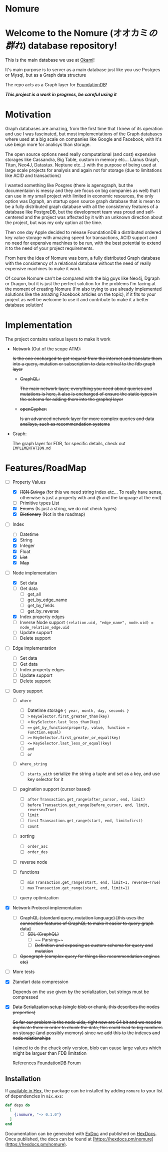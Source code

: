 # Nomure

# Welcome to the Nomure (オオカミ*の群れ*) database repository!

This is the main database we use at [Okami](https://www.okami.io)!

It's main purpose is to server as a main database just like you use Postgres or Mysql, but as a Graph data structure

The repo acts as a Graph layer for [FoundationDB](https://www.foundationdb.org)!

***This project is a work in progress, be careful using it***


# Motivation

Graph databases are amazing, from the first time that I knew of its operation and use I was fascinated, but most implementations of the Graph databases where used at a big scale on companies like Google and Facebook, with it's use beign more for analisys than storage.

The open source options need really computational (and cost) expensive storages like Cassandra, Big Table, custom in memory etc... (Janus Graph, Titan, Neo4J, Datastax. Neptune etc...) with the purpose of being used at large scale projects for analysis and again not for storage (due to limitations like ACID and transactions)

I wanted something like Posgres (there is agensgraph, but the documentaion is messy and they are focus on big companies as well) that I can use in my small project with limited in economic resources, the only option was Dgraph, an startup open source graph database that is mean to be a fully distributed graph database with all the consistency features of a database like PostgreDB, but the development team was proud and self-centered and the project was affected by it with an unknown direction about the project, but was my only option at the time.

Then one day Apple decided to release FoundationDB a distributed ordered key value storage with amazing speed for transactions, ACID support and no need for expensive machines to be run, with the best potential to extend it to the need of your project requirements.

From here the idea of Nomure was born, a fully distributed Graph database with the consistency of a relational database without the need of really expensive machines to make it work.

Of course Nomure can't be compared with the big guys like Neo4j, Dgraph or Dragon, but it is just the perfect solution for the problems I'm facing at the moment of creating Nomure (I'm also trying to use already implemented solutions like the amazing Facebook articles on the topic), if it fits to your project as well be welcome to use it and contribute to make it a better database solution!


# Implementation

The project contains various layers to make it work

- ~~Network~~ (Out of the scope ATM):

    ~~Is the one encharged to get request from the internet and translate them into a
    query, mutation or subscription to data retrival to the fdb graph layer~~

    - ~~GraphQL:~~

        ~~The main network layer, everything you need about queries and mutations is here, it also is encharged of ensure the static types 
        in the schema for adding them into the graphql layer~~

    - ~~openCypher:~~
        
        ~~Is an advanced network layer for more complex queries and data analisys, such as recommendation systems~~

- Graph:

    The graph layer for FDB, for specific details, check out `IMPLEMENTATION.md` 


# Features/RoadMap

- [ ] Property Values
    - [x] ~~I18N Strings~~ (for this we need string index etc... To really have sense, otherwise is just a property with and @ and the language at the end)
    - [ ] Primitive types List
    - [x] ~~Enums~~ (Is just a string, we do not check types)
    - [x] ~~Dictionary~~ (Not in the roadmap)

- [ ] Index
    - [ ] Datetime
    - [x] String
    - [x] Integer
    - [x] Float
    - [x] ~~List~~
    - [x] ~~Map~~

- [ ] Node implementation
    - [x] Set data
    - [ ] Get data
        - [ ] get_all
        - [ ] get_by_edge_name
        - [ ] get_by_fields
        - [ ] get_by_reverse
    - [x] Index property edges
    - [ ] Inverse Node support `(relation.uid, "edge_name", node.uid) = node_relation_edge.uid`
    - [ ] Update support
    - [ ] Delete support

- [ ] Edge implementation
    - [ ] Set data
    - [ ] Get data
    - [ ] Index property edges
    - [ ] Update support
    - [ ] Delete support

- [ ] Query support

    - [ ] `where` 
        - [ ] Datetime storage `{ year, month, day, seconds }`
        - [ ] `>` `KeySelector.first_greater_than(key)`
        - [ ] `<` `KeySelector.last_less_than(key)`
        - [ ] `==` `get_by_function(property, value, function = Function.equal)`
        - [ ] `>=` `KeySelector.first_greater_or_equal(key)`
        - [ ] `<=` `KeySelector.last_less_or_equal(key)`
        - [ ] `and`
        - [ ] `or`

    - [ ] `where_string`
        - [ ] `starts_with` serialize the string a tuple and set as a key, and use key selector for it

    - [ ] pagination support (cursor based)
        - [ ] `after` `Transaction.get_range(after_cursor, end, limit)`
        - [ ] `before` `Transaction.get_range(before_cursor, end, limit, reverse=True)`
        - [ ] `limit`
        - [ ] `first` `Transaction.get_range(start, end, limit=first)`
        - [ ] `count`

    - [ ] sorting
        - [ ] `order_asc` 
        - [ ] `order_des`

    - [ ] reverse node
    
    - [ ] functions
        - [ ] `min` `Transaction.get_range(start, end, limit=1, reverse=True)`
        - [ ] `max` `Transaction.get_range(start, end, limit=1)`

    - [ ] query optimization

- [x] ~~Network Protocol implementation~~
    - [ ] ~~GraphQL (standard query, mutation language) [this uses the connection 
    features of GraphQL to make it easier to query graph data]~~
        - [ ] ~~SDL (GraphQL)~~
            - [ ] ~~ Parsing~~
            - [ ] ~~Definition and exposing as custom schema for query and mutation~~
    - [ ] ~~Opengraph (complex query for things like recommendation engines etc)~~

- [ ] More tests

- [x] Ztandart data compression

    Depends on the use given by the serialization, but strings must be compressed

- [x] ~~Data Serialization setup (single blob or chunk, this describes the nodes properties)~~

    ~~So far our problem is the node uids, right now are 64 bit and we need to duplicate them in order to chunk
    the data, this could lead to big numbers on storage (and possibly memory) since we add this to the indexes
    and node relationships~~

    I aimed to do the chuck only version, blob can cause large values which might be larguer than FDB limitation

    References [FoundationDB Forum](https://forums.foundationdb.org/t/best-practice-of-storing-structs-should-i-pack-or-store-fields-separately/425/5)

## Installation

If [available in Hex](https://hex.pm/docs/publish), the package can be installed
by adding `nomure` to your list of dependencies in `mix.exs`:

```elixir
def deps do
  [
    {:nomure, "~> 0.1.0"}
  ]
end
```

Documentation can be generated with [ExDoc](https://github.com/elixir-lang/ex_doc)
and published on [HexDocs](https://hexdocs.pm). Once published, the docs can
be found at [https://hexdocs.pm/nomure](https://hexdocs.pm/nomure).

